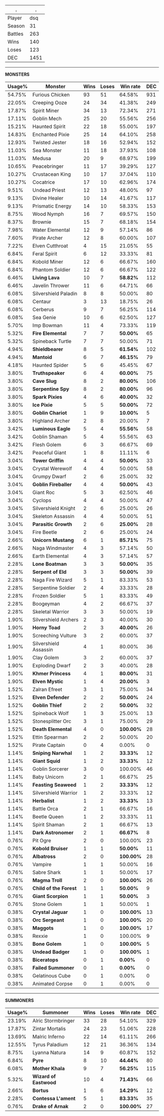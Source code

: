 .|.
|-|-
Player|dsq
Season|31
Battles|263
Wins|140
Loses|123
DEC|1451

---
**MONSTERS**

Usage%|Monster|Wins|Loses|Win rate|DEC|
-|-|-|-|-|-|
54.75%|Furious Chicken|93|51|64.58%|931|
22.05%|Creeping Ooze|24|34|41.38%|249|
17.87%|Spirit Miner|34|13|72.34%|271|
17.11%|Goblin Mech|25|20|55.56%|256|
15.21%|Haunted Spirit|22|18|55.00%|197|
14.83%|Enchanted Pixie|25|14|64.10%|258|
12.93%|Twisted Jester|18|16|52.94%|152|
11.03%|Sea Monster|11|18|37.93%|108|
11.03%|Medusa|20|9|68.97%|199|
10.65%|Peacebringer|11|17|39.29%|127|
10.27%|Crustacean King|10|17|37.04%|110|
10.27%|Cocatrice|17|10|62.96%|174|
9.51%|Undead Priest|12|13|48.00%|97|
9.13%|Divine Healer|10|14|41.67%|117|
9.13%|Prismatic Energy|14|10|58.33%|153|
8.75%|Wood Nymph|16|7|69.57%|150|
8.37%|Brownie|15|7|68.18%|154|
7.98%|Water Elemental|12|9|57.14%|86|
7.60%|Pirate Archer|12|8|60.00%|107|
7.22%|Elven Cutthroat|4|15|21.05%|55|
6.84%|Feral Spirit|6|12|33.33%|81|
6.84%|Kobold Miner|12|6|66.67%|160|
6.84%|Phantom Soldier|12|6|66.67%|122|
6.46%|**Living Lava**|10|7|**58.82%**|112|
6.46%|Javelin Thrower|11|6|64.71%|66|
6.08%|Silvershield Paladin|8|8|50.00%|80|
6.08%|Centaur|3|13|18.75%|26|
6.08%|Cerberus|9|7|56.25%|114|
6.08%|Sea Genie|10|6|62.50%|127|
5.70%|Imp Bowman|11|4|73.33%|119|
5.32%|**Fire Elemental**|7|7|**50.00%**|65|
5.32%|Spineback Turtle|7|7|50.00%|71|
4.94%|**Shieldbearer**|8|5|**61.54%**|102|
4.94%|**Mantoid**|6|7|**46.15%**|79|
4.18%|Haunted Spider|5|6|45.45%|67|
3.80%|**Truthspeaker**|6|4|**60.00%**|75|
3.80%|**Cave Slug**|8|2|**80.00%**|106|
3.80%|**Serpentine Spy**|8|2|**80.00%**|96|
3.80%|**Spark Pixies**|4|6|**40.00%**|32|
3.80%|**Ice Pixie**|5|5|**50.00%**|72|
3.80%|**Goblin Chariot**|1|9|**10.00%**|5|
3.80%|Highland Archer|2|8|20.00%|7|
3.42%|**Luminous Eagle**|5|4|**55.56%**|58|
3.42%|Goblin Shaman|5|4|55.56%|63|
3.42%|Flesh Golem|6|3|66.67%|69|
3.42%|Peaceful Giant|1|8|11.11%|6|
3.04%|**Tower Griffin**|4|4|**50.00%**|33|
3.04%|Crystal Werewolf|4|4|50.00%|58|
3.04%|Grumpy Dwarf|2|6|25.00%|32|
3.04%|**Goblin Fireballer**|4|4|**50.00%**|43|
3.04%|Giant Roc|5|3|62.50%|46|
3.04%|Cyclops|4|4|50.00%|47|
3.04%|Silvershield Knight|2|6|25.00%|26|
3.04%|Skeleton Assassin|4|4|50.00%|51|
3.04%|**Parasitic Growth**|2|6|**25.00%**|28|
3.04%|Fire Beetle|2|6|25.00%|24|
2.66%|**Unicorn Mustang**|6|1|**85.71%**|75|
2.66%|Naga Windmaster|4|3|57.14%|50|
2.66%|Earth Elemental|4|3|57.14%|57|
2.28%|**Lone Boatman**|3|3|**50.00%**|35|
2.28%|**Serpent of Eld**|3|3|**50.00%**|39|
2.28%|Naga Fire Wizard|5|1|83.33%|53|
2.28%|Serpentine Soldier|2|4|33.33%|28|
2.28%|Frozen Soldier|5|1|83.33%|49|
2.28%|Boogeyman|4|2|66.67%|37|
2.28%|Skeletal Warrior|3|3|50.00%|19|
1.90%|Silvershield Archers|2|3|40.00%|30|
1.90%|**Horny Toad**|2|3|**40.00%**|26|
1.90%|Screeching Vulture|3|2|60.00%|37|
1.90%|Silvershield Assassin|4|1|80.00%|36|
1.90%|Clay Golem|3|2|60.00%|37|
1.90%|Exploding Dwarf|2|3|40.00%|28|
1.90%|**Khmer Princess**|4|1|**80.00%**|31|
1.90%|**Elven Mystic**|1|4|**20.00%**|3|
1.52%|Zalran Efreet|3|1|75.00%|34|
1.52%|**Elven Defender**|2|2|**50.00%**|24|
1.52%|**Goblin Thief**|2|2|**50.00%**|32|
1.52%|Spineback Wolf|1|3|25.00%|13|
1.52%|Stonesplitter Orc|3|1|75.00%|29|
1.52%|**Death Elemental**|4|0|**100.00%**|28|
1.52%|Ettin Spearman|2|2|50.00%|20|
1.52%|Pirate Captain|0|4|0.00%|0|
1.14%|**Sniping Narwhal**|1|2|**33.33%**|12|
1.14%|**Giant Squid**|1|2|**33.33%**|12|
1.14%|Goblin Sorcerer|3|0|100.00%|46|
1.14%|Baby Unicorn|2|1|66.67%|25|
1.14%|**Feasting Seaweed**|1|2|**33.33%**|12|
1.14%|Silvershield Warrior|1|2|33.33%|12|
1.14%|**Herbalist**|1|2|**33.33%**|13|
1.14%|Battle Orca|2|1|66.67%|16|
1.14%|Beetle Queen|1|2|33.33%|11|
1.14%|Spirit Shaman|2|1|66.67%|13|
1.14%|**Dark Astronomer**|2|1|**66.67%**|8|
0.76%|Pit Ogre|2|0|100.00%|23|
0.76%|**Kobold Bruiser**|1|1|**50.00%**|11|
0.76%|**Albatross**|2|0|**100.00%**|28|
0.76%|Vampire|1|1|50.00%|16|
0.76%|Sabre Shark|1|1|50.00%|17|
0.76%|**Magma Troll**|2|0|**100.00%**|26|
0.76%|**Child of the Forest**|1|1|**50.00%**|9|
0.76%|**Giant Scorpion**|1|1|**50.00%**|3|
0.76%|Stone Golem|1|1|50.00%|1|
0.38%|**Crystal Jaguar**|1|0|**100.00%**|13|
0.38%|**Orc Sergeant**|1|0|**100.00%**|20|
0.38%|**Maggots**|1|0|**100.00%**|17|
0.38%|Rexxie|1|0|100.00%|9|
0.38%|**Bone Golem**|1|0|**100.00%**|5|
0.38%|**Undead Badger**|1|0|**100.00%**|1|
0.38%|**Biceratops**|0|1|**0.00%**|0|
0.38%|**Failed Summoner**|0|1|**0.00%**|0|
0.38%|Gelatinous Cube|0|1|0.00%|0|
0.38%|Animated Corpse|0|1|0.00%|0|

---
**SUMMONERS**

Usage%|Summoner|Wins|Loses|Win rate|DEC|
-|-|-|-|-|-|
23.19%|Alric Stormbringer|33|28|54.10%|329|
17.87%|Zintar Mortalis|24|23|51.06%|228|
13.69%|Malric Inferno|22|14|61.11%|266|
12.55%|Tyrus Paladium|12|21|36.36%|134|
8.75%|Lyanna Natura|14|9|60.87%|152|
6.84%|**Pyre**|8|10|**44.44%**|80|
6.08%|**Mother Khala**|9|7|**56.25%**|115|
5.32%|**Wizard of Eastwood**|10|4|**71.43%**|66|
2.66%|**Bortus**|1|6|**14.29%**|12|
2.28%|**Contessa L'ament**|5|1|**83.33%**|35|
0.76%|**Drake of Arnak**|2|0|**100.00%**|27|
